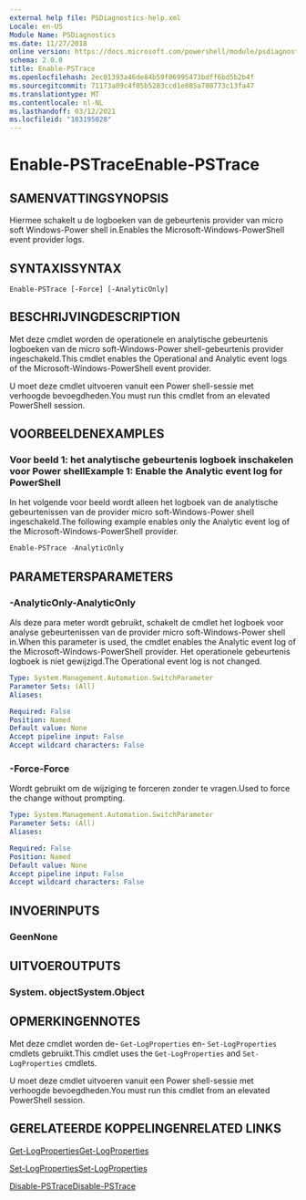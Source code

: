 ```yaml
---
external help file: PSDiagnostics-help.xml
Locale: en-US
Module Name: PSDiagnostics
ms.date: 11/27/2018
online version: https://docs.microsoft.com/powershell/module/psdiagnostics/enable-pstrace?view=powershell-5.1&WT.mc_id=ps-gethelp
schema: 2.0.0
title: Enable-PSTrace
ms.openlocfilehash: 2ec01393a46de84b59f06995473bdff6bd5b2b4f
ms.sourcegitcommit: 71173a89c4f05b5283ccd1e885a780773c13fa47
ms.translationtype: MT
ms.contentlocale: nl-NL
ms.lasthandoff: 03/12/2021
ms.locfileid: "103195028"
---
```

# <span data-ttu-id="0ab69-102">Enable-PSTrace</span><span class="sxs-lookup"><span data-stu-id="0ab69-102">Enable-PSTrace</span></span>

## <span data-ttu-id="0ab69-103">SAMENVATTING</span><span class="sxs-lookup"><span data-stu-id="0ab69-103">SYNOPSIS</span></span>
<span data-ttu-id="0ab69-104">Hiermee schakelt u de logboeken van de gebeurtenis provider van micro soft Windows-Power shell in.</span><span class="sxs-lookup"><span data-stu-id="0ab69-104">Enables the Microsoft-Windows-PowerShell event provider logs.</span></span>

## <span data-ttu-id="0ab69-105">SYNTAXIS</span><span class="sxs-lookup"><span data-stu-id="0ab69-105">SYNTAX</span></span>

```
Enable-PSTrace [-Force] [-AnalyticOnly]
```

## <span data-ttu-id="0ab69-106">BESCHRIJVING</span><span class="sxs-lookup"><span data-stu-id="0ab69-106">DESCRIPTION</span></span>

<span data-ttu-id="0ab69-107">Met deze cmdlet worden de operationele en analytische gebeurtenis logboeken van de micro soft-Windows-Power shell-gebeurtenis provider ingeschakeld.</span><span class="sxs-lookup"><span data-stu-id="0ab69-107">This cmdlet enables the Operational and Analytic event logs of the Microsoft-Windows-PowerShell event provider.</span></span>

<span data-ttu-id="0ab69-108">U moet deze cmdlet uitvoeren vanuit een Power shell-sessie met verhoogde bevoegdheden.</span><span class="sxs-lookup"><span data-stu-id="0ab69-108">You must run this cmdlet from an elevated PowerShell session.</span></span>

## <span data-ttu-id="0ab69-109">VOORBEELDEN</span><span class="sxs-lookup"><span data-stu-id="0ab69-109">EXAMPLES</span></span>

### <span data-ttu-id="0ab69-110">Voor beeld 1: het analytische gebeurtenis logboek inschakelen voor Power shell</span><span class="sxs-lookup"><span data-stu-id="0ab69-110">Example 1: Enable the Analytic event log for PowerShell</span></span>

<span data-ttu-id="0ab69-111">In het volgende voor beeld wordt alleen het logboek van de analytische gebeurtenissen van de provider micro soft-Windows-Power shell ingeschakeld.</span><span class="sxs-lookup"><span data-stu-id="0ab69-111">The following example enables only the Analytic event log of the Microsoft-Windows-PowerShell provider.</span></span>

```powershell
Enable-PSTrace -AnalyticOnly
```

## <span data-ttu-id="0ab69-112">PARAMETERS</span><span class="sxs-lookup"><span data-stu-id="0ab69-112">PARAMETERS</span></span>

### <span data-ttu-id="0ab69-113">-AnalyticOnly</span><span class="sxs-lookup"><span data-stu-id="0ab69-113">-AnalyticOnly</span></span>

<span data-ttu-id="0ab69-114">Als deze para meter wordt gebruikt, schakelt de cmdlet het logboek voor analyse gebeurtenissen van de provider micro soft-Windows-Power shell in.</span><span class="sxs-lookup"><span data-stu-id="0ab69-114">When this parameter is used, the cmdlet enables the Analytic event log of the Microsoft-Windows-PowerShell provider.</span></span> <span data-ttu-id="0ab69-115">Het operationele gebeurtenis logboek is niet gewijzigd.</span><span class="sxs-lookup"><span data-stu-id="0ab69-115">The Operational event log is not changed.</span></span>

```yaml
Type: System.Management.Automation.SwitchParameter
Parameter Sets: (All)
Aliases:

Required: False
Position: Named
Default value: None
Accept pipeline input: False
Accept wildcard characters: False
```

### <span data-ttu-id="0ab69-116">-Force</span><span class="sxs-lookup"><span data-stu-id="0ab69-116">-Force</span></span>

<span data-ttu-id="0ab69-117">Wordt gebruikt om de wijziging te forceren zonder te vragen.</span><span class="sxs-lookup"><span data-stu-id="0ab69-117">Used to force the change without prompting.</span></span>

```yaml
Type: System.Management.Automation.SwitchParameter
Parameter Sets: (All)
Aliases:

Required: False
Position: Named
Default value: None
Accept pipeline input: False
Accept wildcard characters: False
```

## <span data-ttu-id="0ab69-118">INVOER</span><span class="sxs-lookup"><span data-stu-id="0ab69-118">INPUTS</span></span>

### <span data-ttu-id="0ab69-119">Geen</span><span class="sxs-lookup"><span data-stu-id="0ab69-119">None</span></span>

## <span data-ttu-id="0ab69-120">UITVOER</span><span class="sxs-lookup"><span data-stu-id="0ab69-120">OUTPUTS</span></span>

### <span data-ttu-id="0ab69-121">System. object</span><span class="sxs-lookup"><span data-stu-id="0ab69-121">System.Object</span></span>

## <span data-ttu-id="0ab69-122">OPMERKINGEN</span><span class="sxs-lookup"><span data-stu-id="0ab69-122">NOTES</span></span>

<span data-ttu-id="0ab69-123">Met deze cmdlet worden de- `Get-LogProperties` en- `Set-LogProperties` cmdlets gebruikt.</span><span class="sxs-lookup"><span data-stu-id="0ab69-123">This cmdlet uses the `Get-LogProperties` and `Set-LogProperties` cmdlets.</span></span>

<span data-ttu-id="0ab69-124">U moet deze cmdlet uitvoeren vanuit een Power shell-sessie met verhoogde bevoegdheden.</span><span class="sxs-lookup"><span data-stu-id="0ab69-124">You must run this cmdlet from an elevated PowerShell session.</span></span>

## <span data-ttu-id="0ab69-125">GERELATEERDE KOPPELINGEN</span><span class="sxs-lookup"><span data-stu-id="0ab69-125">RELATED LINKS</span></span>

[<span data-ttu-id="0ab69-126">Get-LogProperties</span><span class="sxs-lookup"><span data-stu-id="0ab69-126">Get-LogProperties</span></span>](Get-LogProperties.md)

[<span data-ttu-id="0ab69-127">Set-LogProperties</span><span class="sxs-lookup"><span data-stu-id="0ab69-127">Set-LogProperties</span></span>](Set-LogProperties.md)

[<span data-ttu-id="0ab69-128">Disable-PSTrace</span><span class="sxs-lookup"><span data-stu-id="0ab69-128">Disable-PSTrace</span></span>](Disable-PSTrace.md)
